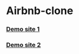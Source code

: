 # Airbnb-clone

### [ Demo site 1 ](https://airbnb-clone-a24b6.web.app/)

### [ Demo site 2 ](https://siki-aayush.github.io/airbnb-clone/)
